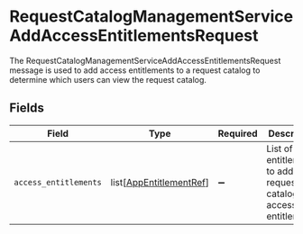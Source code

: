 # RequestCatalogManagementServiceAddAccessEntitlementsRequest

The RequestCatalogManagementServiceAddAccessEntitlementsRequest message is used to add access entitlements to a request
 catalog to determine which users can view the request catalog.


## Fields

| Field                                                                      | Type                                                                       | Required                                                                   | Description                                                                |
| -------------------------------------------------------------------------- | -------------------------------------------------------------------------- | -------------------------------------------------------------------------- | -------------------------------------------------------------------------- |
| `access_entitlements`                                                      | list[[AppEntitlementRef](../../models/shared/appentitlementref.md)]        | :heavy_minus_sign:                                                         | List of entitlements to add to the request catalog as access entitlements. |